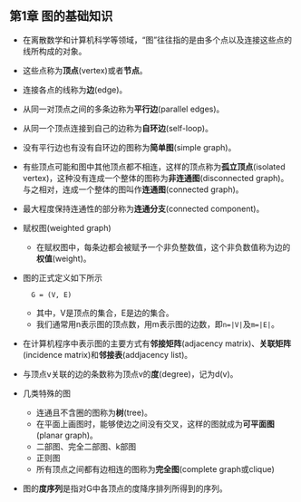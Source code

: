 ## 第1章 图的基础知识
- 在离散数学和计算机科学等领域，“图”往往指的是由多个点以及连接这些点的线所构成的对象。
- 这些点称为**顶点**(vertex)或者**节点**。
- 连接各点的线称为**边**(edge)。
- 从同一对顶点之间的多条边称为**平行边**(parallel edges)。
- 从同一个顶点连接到自己的边称为**自环边**(self-loop)。
- 没有平行边也有没有自环边的图称为**简单图**(simple graph)。
- 有些顶点可能和图中其他顶点都不相连，这样的顶点称为**孤立顶点**(isolated vertex)，这种没有连成一个整体的图称为**非连通图**(disconnected graph)。与之相对，连成一个整体的图叫作**连通图**(connected graph)。
- 最大程度保持连通性的部分称为**连通分支**(connected component)。
- 赋权图(weighted graph)
	- 在赋权图中，每条边都会被赋予一个非负整数值，这个非负数值称为边的**权值**(weight)。
- 图的正式定义如下所示

		G = (V, E)
	- 其中，V是顶点的集合，E是边的集合。
	- 我们通常用n表示图的顶点数，用m表示图的边数，即`n=|V|`及`m=|E|`。
- 在计算机程序中表示图的主要方式有**邻接矩阵**(adjacency matrix)、**关联矩阵**(incidence matrix)和**邻接表**(addjacency list)。
- 与顶点v关联的边的条数称为顶点v的**度**(degree)，记为d(v)。
- 几类特殊的图
	- 连通且不含圈的图称为**树**(tree)。
	- 在平面上画图时，能够使边之间没有交叉，这样的图就成为**可平面图**(planar graph)。
	- 二部图、完全二部图、k部图
	- 正则图
	- 所有顶点之间都有边相连的图称为**完全图**(complete graph或clique)
- 图的**度序列**是指对G中各顶点的度降序排列所得到的序列。